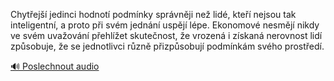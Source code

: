 
Chytřejší jedinci hodnotí podmínky správněji než lidé, kteří nejsou tak inteligentní, a proto při svém jednání uspějí lépe. Ekonomové nesmějí nikdy ve svém uvažování přehlížet skutečnost, že vrozená i získaná nerovnost lidí způsobuje, že se jednotlivci různě přizpůsobují podmínkám svého prostředí.

[🔊 Poslechnout audio](/data/7-paragraphs/audio/chapter_62/para_011-Chytej-jedinci-hodnot-podmnky-sprvnji-ne-l.mp3)
